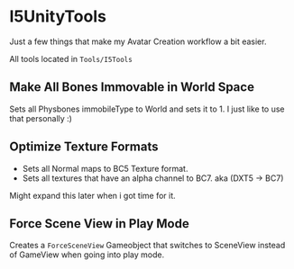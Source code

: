 # I5UnityTools
Just a few things that make my Avatar Creation workflow a bit easier.

All tools located in `Tools/I5Tools`

## Make All Bones Immovable in World Space

Sets all Physbones immobileType to World and sets it to 1. I just like to use that personally :)

## Optimize Texture Formats

- Sets all Normal maps to BC5 Texture format.
- Sets all textures that have an alpha channel to BC7. aka (DXT5 -> BC7)

Might expand this later when i got time for it.

## Force Scene View in Play Mode

Creates a `ForceSceneView` Gameobject that switches to SceneView instead of GameView when going into play mode.
